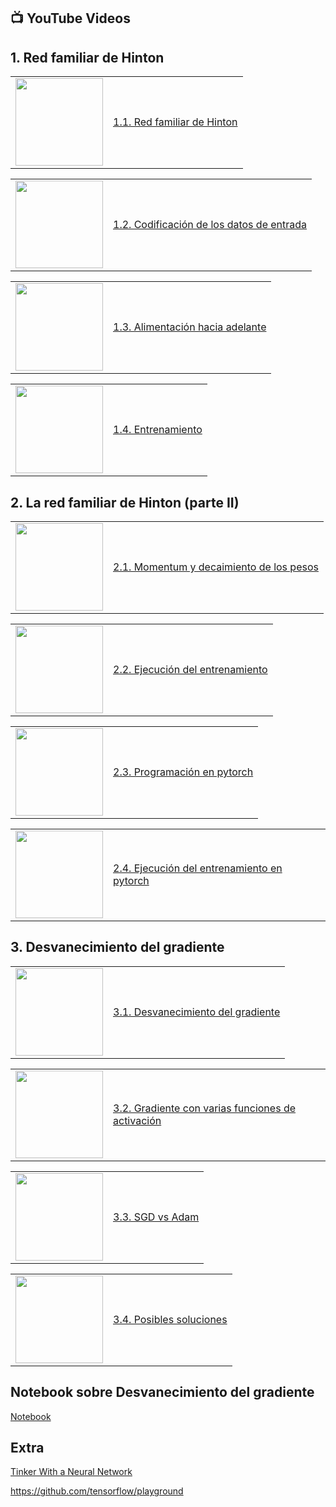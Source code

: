 ## 📺 YouTube Videos

## **1. Red familiar de Hinton**

<table>
<tr>
<td><a href="https://www.youtube.com/watch?v=RPP7zXJzG2o"><img width="140px" src="https://i.ytimg.com/vi/RPP7zXJzG2o/mqdefault.jpg"></a></td>
<td><a href="https://www.youtube.com/watch?v=RPP7zXJzG2o">1.1. Red familiar de Hinton</a><br/></td>
</tr>
</table>

<table>
<tr>
<td><a href="https://www.youtube.com/watch?v=QCGABh9b68c"><img width="140px" src="https://i.ytimg.com/vi/QCGABh9b68c/mqdefault.jpg"></a></td>
<td><a href="https://www.youtube.com/watch?v=QCGABh9b68c">1.2. Codificación de los datos de entrada</a><br/></td>
</tr>
</table>

<table>
<tr>
<td><a href="https://www.youtube.com/watch?v=nNJ1Dr4jW6w"><img width="140px" src="https://i.ytimg.com/vi/nNJ1Dr4jW6w/mqdefault.jpg"></a></td>
<td><a href="https://www.youtube.com/watch?v=nNJ1Dr4jW6w">1.3. Alimentación hacia adelante</a><br/></td>
</tr>
</table>

<table>
<tr>
<td><a href="https://www.youtube.com/watch?v=4ePvZ69l-zY"><img width="140px" src="https://i.ytimg.com/vi/4ePvZ69l-zY/mqdefault.jpg"></a></td>
<td><a href="https://www.youtube.com/watch?v=4ePvZ69l-zY">1.4. Entrenamiento</a><br/></td>
</tr>
</table>

## **2. La red familiar de Hinton (parte II)**

<table>
<tr>
<td><a href="https://www.youtube.com/watch?v=1jrLtBesd7k"><img width="140px" src="https://i.ytimg.com/vi/1jrLtBesd7k/mqdefault.jpg"></a></td>
<td><a href="https://www.youtube.com/watch?v=1jrLtBesd7k">2.1. Momentum y decaimiento de los pesos</a><br/></td>
</tr>
</table>

<table>
<tr>
<td><a href="https://www.youtube.com/watch?v=O9OGDA7HxsM"><img width="140px" src="https://i.ytimg.com/vi/O9OGDA7HxsM/mqdefault.jpg"></a></td>
<td><a href="https://www.youtube.com/watch?v=O9OGDA7HxsM">2.2. Ejecución del entrenamiento</a><br/></td>
</tr>
</table>

<table>
<tr>
<td><a href="https://www.youtube.com/watch?v=h-6EsT6UnTU"><img width="140px" src="https://i.ytimg.com/vi/h-6EsT6UnTU/mqdefault.jpg"></a></td>
<td><a href="https://www.youtube.com/watch?v=h-6EsT6UnTU">2.3. Programación en pytorch</a><br/></td>
</tr>
</table>

<table>
<tr>
<td><a href="https://www.youtube.com/watch?v=P76AOclyeRM"><img width="140px" src="https://i.ytimg.com/vi/P76AOclyeRM/mqdefault.jpg"></a></td>
<td><a href="https://www.youtube.com/watch?v=P76AOclyeRM">2.4. Ejecución del entrenamiento en pytorch</a><br/></td>
</tr>
</table>

## **3. Desvanecimiento del gradiente**

<table>
<tr>
<td><a href="https://www.youtube.com/watch?v=VxzQfZHxa8M"><img width="140px" src="https://i.ytimg.com/vi/VxzQfZHxa8M/mqdefault.jpg"></a></td>
<td><a href="https://www.youtube.com/watch?v=VxzQfZHxa8M">3.1. Desvanecimiento del gradiente</a><br/></td>
</tr>
</table>

<table>
<tr>
<td><a href="https://www.youtube.com/watch?v=WNdF4rdDYy8"><img width="140px" src="https://i.ytimg.com/vi/WNdF4rdDYy8/mqdefault.jpg"></a></td>
<td><a href="https://www.youtube.com/watch?v=WNdF4rdDYy8">3.2. Gradiente con varias funciones de activación</a><br/></td>
</tr>
</table>

<table>
<tr>
<td><a href="https://www.youtube.com/watch?v=NSwoRQcgjG0"><img width="140px" src="https://i.ytimg.com/vi/NSwoRQcgjG0/mqdefault.jpg"></a></td>
<td><a href="https://www.youtube.com/watch?v=NSwoRQcgjG0">3.3. SGD vs Adam</a><br/></td>
</tr>
</table>

<table>
<tr>
<td><a href="https://www.youtube.com/watch?v=5xGk2bLU7is"><img width="140px" src="https://i.ytimg.com/vi/5xGk2bLU7is/mqdefault.jpg"></a></td>
<td><a href="https://www.youtube.com/watch?v=5xGk2bLU7is">3.4. Posibles soluciones</a><br/></td>
</tr>
</table>

 ## **Notebook sobre Desvanecimiento del gradiente**

[Notebook](./../../Codigo-Teoria/Notebooks/03%20Desvanecimiento%20del%20gradiente/Desvanecimiento.ipynb)


## **Extra**

[Tinker With a Neural Network](https://playground.tensorflow.org/#activation=tanh&batchSize=10&dataset=circle&regDataset=reg-plane&learningRate=0.03&regularizationRate=0&noise=0&networkShape=4,2&seed=0.69361&showTestData=false&discretize=false&percTrainData=50&x=true&y=true&xTimesY=false&xSquared=false&ySquared=false&cosX=false&sinX=false&cosY=false&sinY=false&collectStats=false&problem=classification&initZero=false&hideText=false)

https://github.com/tensorflow/playground

